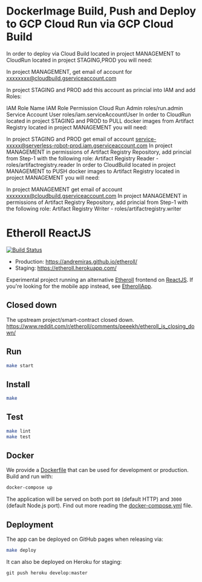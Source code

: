 # DockerImage Build, Push and Deploy to GCP Cloud Run via GCP Cloud Build
In order to deploy via Cloud Build located in project MANAGEMENT to CloudRun located in project STAGING,PROD you will need:

In project MANAGEMENT, get email of account for xxxxxxxx@cloudbuild.gserviceaccount.com

In project STAGING and PROD add this account as princial into IAM and add Roles:

IAM Role Name	IAM Role Permission
Cloud Run Admin	roles/run.admin
Service Account User	roles/iam.serviceAccountUser
In order to CloudRun located in project STAGING and PROD to PULL docker images from Artifact Registry located in project MANAGEMENT you will need:

In project STAGING and PROD get email of account service-xxxxx@serverless-robot-prod.iam.gserviceaccount.com
In project MANAGEMENT in permissions of Artifact Registry Repository, add princial from Step-1 with the following role:
Artifact Registry Reader - roles/artifactregistry.reader
In order to CloudBuild located in project MANAGEMENT to PUSH docker images to Artifact Registry located in project MANAGEMENT you will need:

In project MANAGEMENT get email of account xxxxxxxx@cloudbuild.gserviceaccount.com
In project MANAGEMENT in permissions of Artifact Registry Repository, add princial from Step-1 with the following role:
Artifact Registry Writer - roles/artifactregistry.writer

# Etheroll ReactJS

[![Build Status](https://travis-ci.org/AndreMiras/etheroll.svg?branch=develop)](https://travis-ci.org/AndreMiras/etheroll)

* Production: <https://andremiras.github.io/etheroll/>
* Staging: <https://etheroll.herokuapp.com/>

Experimental project running an alternative [Etheroll](http://etheroll.com) frontend on [ReactJS](https://reactjs.org).
If you're looking for the mobile app instead, see [EtherollApp](https://github.com/AndreMiras/EtherollApp).

## Closed down
The upstream project/smart-contract closed down.
<https://www.reddit.com/r/etheroll/comments/peeekh/etheroll_is_closing_down/>

## Run
```sh
make start
```

## Install
```sh
make
```

## Test
```sh
make lint
make test
```

## Docker
We provide a [Dockerfile](Dockerfile) that can be used for development or production.
Build and run with:
```sh
docker-compose up
```
The application will be served on both port `80` (default HTTP) and `3000` (default Node.js port).
Find out more reading the [docker-compose.yml](docker-compose.yml) file.

## Deployment
The app can be deployed on GitHub pages when releasing via:
```sh
make deploy
```
It can also be deployed on Heroku for staging:
```
git push heroku develop:master
```
